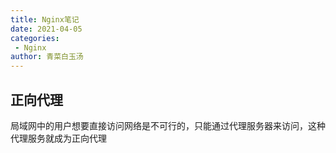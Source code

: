 ```yaml
---
title: Nginx笔记
date: 2021-04-05
categories:
 - Nginx
author: 青菜白玉汤
---
```


## 正向代理
局域网中的用户想要直接访问网络是不可行的，只能通过代理服务器来访问，这种代理服务就成为正向代理
